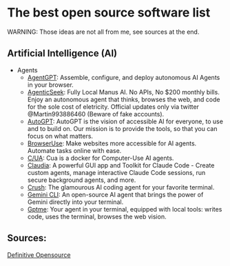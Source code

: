 # The best open source software list
WARNING: Those ideas are not all from me, see sources at the end.

## Artificial Intelligence (AI)
- Agents
    - [AgentGPT](https://github.com/mustbeperfect/definitive-opensource?tab=readme-ov-file#ai-utilities): Assemble, configure, and deploy autonomous AI Agents in your browser.
    - [AgenticSeek](https://github.com/Fosowl/agenticSeek): Fully Local Manus AI. No APIs, No $200 monthly bills. Enjoy an autonomous agent that thinks, browses the web, and code for the sole cost of eletricity. Official updates only via twitter @Martin993886460 (Beware of fake accounts).
    - [AutoGPT](https://github.com/Significant-Gravitas/AutoGPT): AutoGPT is the vision of accessible AI for everyone, to use and to build on. Our mission is to provide the tools, so that you can focus on what matters.
    - [BrowserUse](https://github.com/browser-use/browser-use): Make websites more accessible for AI agents. Automate tasks online with ease.
    - [C/UA](https://github.com/trycua/cua): Cua is a docker for Computer-Use AI agents.
    - [Claudia](https://github.com/getAsterisk/claudia): A powerful GUI app and Toolkit for Claude Code - Create custom agents, manage interactive Claude Code sessions, run secure background agents, and more.
    - [Crush](https://github.com/charmbracelet/crush): The glamourous AI coding agent for your favorite terminal.
    - [Gemini CLI](https://github.com/google-gemini/gemini-cli): An open-source AI agent that brings the power of Gemini directly into your terminal.
    - [Gptme](https://github.com/gptme/gptme): Your agent in your terminal, equipped with local tools: writes code, uses the terminal, browses the web vision.

## Sources:
[Definitive Opensource](https://github.com/mustbeperfect/definitive-opensource)
